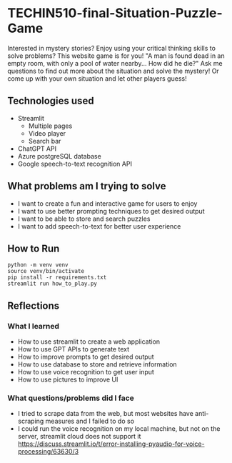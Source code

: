 # TECHIN510-final-Situation-Puzzle-Game
Interested in mystery stories? Enjoy using your critical thinking skills to solve problems?
This website game is for you! 
"A man is found dead in an empty room, with only a pool of water nearby... How did he die?"
Ask me questions to find out more about the situation and solve the mystery!
Or come up with your own situation and let other players guess!

## Technologies used
- Streamlit
  - Multiple pages
  - Video player
  - Search bar
- ChatGPT API
- Azure postgreSQL database
- Google speech-to-text recognition API


## What problems am I trying to solve
- I want to create a fun and interactive game for users to enjoy
- I want to use better prompting techniques to get desired output
- I want to be able to store and search puzzles
- I want to add speech-to-text for better user experience
   
## How to Run
```
python -m venv venv
source venv/bin/activate
pip install -r requirements.txt
streamlit run how_to_play.py
```

## Reflections
### What I learned
- How to use streamlit to create a web application
- How to use GPT APIs to generate text
- How to improve prompts to get desired output
- How to use database to store and retrieve information
- How to use voice recognition to get user input
- How to use pictures to improve UI
### What questions/problems did I face
- I tried to scrape data from the web, but most websites have anti-scraping measures and I failed to do so
- I could run the voice recognition on my local machine, but not on the server, streamlit cloud does not support it https://discuss.streamlit.io/t/error-installing-pyaudio-for-voice-processing/63630/3
  

